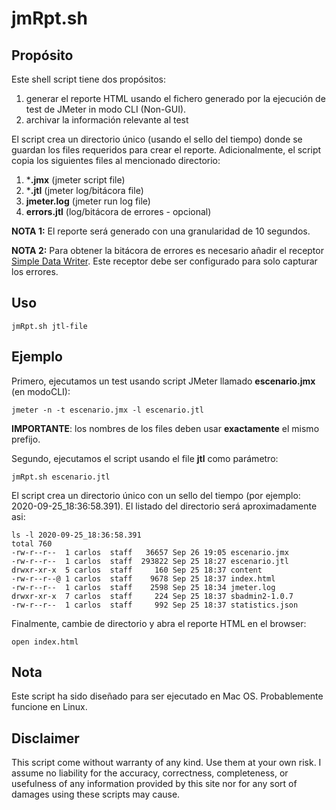 # jmRpt.sh

## Propósito

Este shell script tiene dos propósitos:

1. generar el reporte HTML usando el fichero generado por la ejecución de test de JMeter in modo CLI (Non-GUI).
2. archivar la información relevante al test

El script crea un directorio único (usando el sello del tiempo) donde se guardan los files requeridos para crear el reporte. Adicionalmente, el script copia los siguientes files al mencionado directorio:

1. ***.jmx** (jmeter script file)
2. ***.jtl** (jmeter log/bitácora file)
3. **jmeter.log** (jmeter run log file)
4. **errors.jtl** (log/bitácora de errores - opcional)

**NOTA 1:** El reporte será generado con una granularidad de 10 segundos. 

**NOTA 2:** Para obtener la bitácora de errores es necesario añadir el receptor [Simple Data Writer](https://jmeter.apache.org/usermanual/component_reference.html#Simple_Data_Writer). Este receptor debe ser configurado para solo capturar los errores.

## Uso

```
jmRpt.sh jtl-file
```

## Ejemplo

Primero, ejecutamos un test usando script JMeter llamado **escenario.jmx** (en modoCLI):

```
jmeter -n -t escenario.jmx -l escenario.jtl
```

**IMPORTANTE**: los nombres de los files deben usar **exactamente** el mismo prefijo.

Segundo, ejecutamos el script usando el file **jtl** como parámetro:
```
jmRpt.sh escenario.jtl
```

El script crea un directorio único con un sello del tiempo (por ejemplo: 2020-09-25_18:36:58.391). El listado del directorio será aproximadamente asi:

```
ls -l 2020-09-25_18:36:58.391
total 760
-rw-r--r--  1 carlos  staff   36657 Sep 26 19:05 escenario.jmx
-rw-r--r--  1 carlos  staff  293822 Sep 25 18:27 escenario.jtl
drwxr-xr-x  5 carlos  staff     160 Sep 25 18:37 content
-rw-r--r--@ 1 carlos  staff    9678 Sep 25 18:37 index.html
-rw-r--r--  1 carlos  staff    2598 Sep 25 18:34 jmeter.log
drwxr-xr-x  7 carlos  staff     224 Sep 25 18:37 sbadmin2-1.0.7
-rw-r--r--  1 carlos  staff     992 Sep 25 18:37 statistics.json
```

Finalmente, cambie de directorio y abra el reporte HTML en el browser:
```
open index.html
```

## Nota

Este script ha sido diseñado para ser ejecutado en Mac OS. Probablemente funcione en Linux.

## Disclaimer

This script come without warranty of any kind. Use them at your own risk. I assume no liability for the accuracy, correctness, completeness, or usefulness of any information provided by this site nor for any sort of damages using these scripts may cause. 
